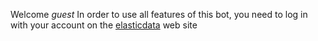 Welcome *guest*
In order to use all features of this bot,
you need to log in with your account on the [elasticdata](https://elasticdata.io) web site